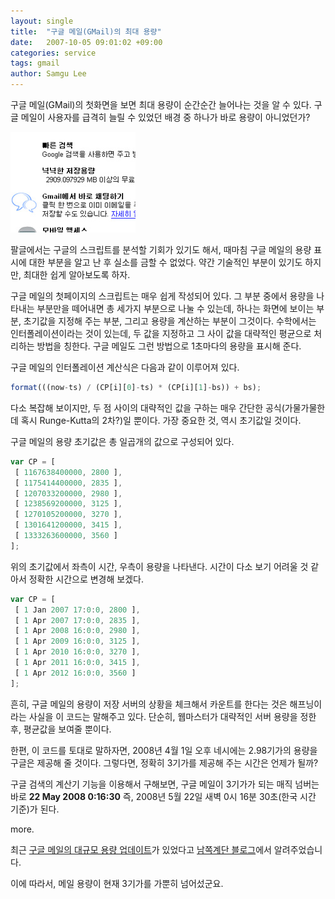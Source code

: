 ```yaml
---
layout: single
title:  "구글 메일(GMail)의 최대 용량"
date:   2007-10-05 09:01:02 +09:00
categories: service
tags: gmail
author: Samgu Lee
---
```

구글 메일(GMail)의 첫화면을 보면 최대 용량이 순간순간 늘어나는 것을 알 수 있다. 구글 메일이 사용자를 급격히 늘릴 수 있었던 배경 중 하나가 바로 용량이 아니었던가?

![구글 메일의 최대 용량, 1초마다 늘어난다](/assets/gmail-max-storage.jpg)

팔글에서는 구글의 스크립트를 분석할 기회가 있기도 해서, 때마침 구글 메일의 용량 표시에 대한 부분을 알고 난 후 실소를 금할 수 없었다. 약간 기술적인 부분이 있기도 하지만, 최대한 쉽게 알아보도록 하자.

구글 메일의 첫페이지의 스크립트는 매우 쉽게 작성되어 있다. 그 부분 중에서 용량을 나타내는 부분만을 떼어내면 총 세가지 부분으로 나눌 수 있는데, 하나는 화면에 보이는 부분, 초기값을 지정해 주는 부분, 그리고 용량을 계산하는 부분이 그것이다. 수학에서는 인터폴레이션이라는 것이 있는데, 두 값을 지정하고 그 사이 값을 대략적인 평균으로 처리하는 방법을 칭한다. 구글 메일도 그런 방법으로 1초마다의 용량을 표시해 준다.

구글 메일의 인터폴레이션 계산식은 다음과 같이 이루어져 있다.

```js
format(((now-ts) / (CP[i][0]-ts) * (CP[i][1]-bs)) + bs);
```

다소 복잡해 보이지만, 두 점 사이의 대략적인 값을 구하는 매우 간단한 공식(가물가물한데 혹시 Runge-Kutta의 2차?)일 뿐이다. 가장 중요한 것, 역시 초기값일 것이다.

구글 메일의 용량 초기값은 총 일곱개의 값으로 구성되어 있다.

```js
var CP = [
 [ 1167638400000, 2800 ],
 [ 1175414400000, 2835 ],
 [ 1207033200000, 2980 ],
 [ 1238569200000, 3125 ],
 [ 1270105200000, 3270 ],
 [ 1301641200000, 3415 ],
 [ 1333263600000, 3560 ]
];
```

위의 초기값에서 좌측이 시간, 우측이 용량을 나타낸다. 시간이 다소 보기 어려울 것 같아서 정확한 시간으로 변경해 보겠다.

```js
var CP = [
 [ 1 Jan 2007 17:0:0, 2800 ],
 [ 1 Apr 2007 17:0:0, 2835 ],
 [ 1 Apr 2008 16:0:0, 2980 ],
 [ 1 Apr 2009 16:0:0, 3125 ],
 [ 1 Apr 2010 16:0:0, 3270 ],
 [ 1 Apr 2011 16:0:0, 3415 ],
 [ 1 Apr 2012 16:0:0, 3560 ]
];
```

흔히, 구글 메일의 용량이 저장 서버의 상황을 체크해서 카운트를 한다는 것은 해프닝이라는 사실을 이 코드는 말해주고 있다. 단순히, 웹마스터가 대략적인 서버 용량을 정한 후, 평균값을 보여줄 뿐이다.

한편, 이 코드를 토대로 말하자면, 2008년 4월 1일 오후 네시에는 2.98기가의 용량을 구글은 제공해 줄 것이다. 그렇다면, 정확히 3기가를 제공해 주는 시간은 언제가 될까?

구글 검색의 계산기 기능을 이용해서 구해보면, 구글 메일이 3기가가 되는 매직 넘버는 바로 **22 May 2008 0:16:30** 즉, 2008년 5월 22일 새벽 0시 16분 30초(한국 시간 기준)가 된다.

more.

최근 [구글 메일의 대규모 용량 업데이트](http://gmailblog.blogspot.com/2007/10/more-gmail-storage-coming-for-all.html)가 있었다고 [남쪽계단 블로그](http://southstep.egloos.com/1650623)에서 알려주었습니다.

이에 따라서, 메일 용량이 현재 3기가를 가뿐히 넘어섰군요.
